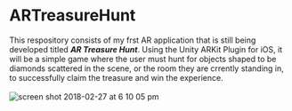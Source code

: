 # ARTreasureHunt
This respository consists of my frst AR application that is still being developed titled **_AR Treasure Hunt_**. Using the Unity ARKit Plugin for iOS, it will be a simple game where the user must hunt for objects shaped to be diamonds scattered in the scene, or the room they are crrently standing in, to successfully claim the treasure and win the experience.
<br />
<br /> ![screen shot 2018-02-27 at 6 10 05 pm](https://user-images.githubusercontent.com/35173600/36760599-86720fd6-1be9-11e8-91ed-db0b0ec80190.png)
